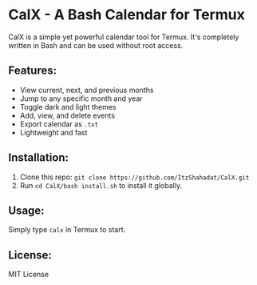 # CalX - A Bash Calendar for Termux

CalX is a simple yet powerful calendar tool for Termux. It's completely written in Bash and can be used without root access.

## Features:
- View current, next, and previous months
- Jump to any specific month and year
- Toggle dark and light themes
- Add, view, and delete events
- Export calendar as `.txt`
- Lightweight and fast

## Installation:
1. Clone this repo: `git clone https://github.com/ItzShahadat/CalX.git`
2. Run `cd CalX/bash install.sh` to install it globally.

## Usage:
Simply type `calx` in Termux to start.

## License:
MIT License
